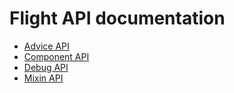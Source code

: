 # Flight API documentation

* [Advice API](advice_api.md)
* [Component API](component_api.md)
* [Debug API](debug_api.md)
* [Mixin API](mixin_api.md)